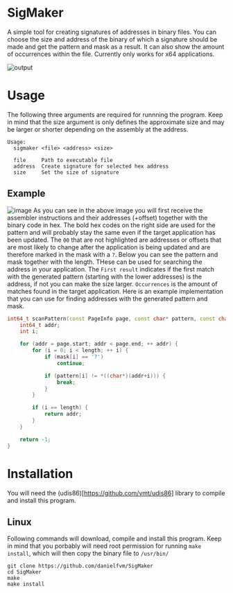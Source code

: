 # SigMaker
A simple tool for creating signatures of addresses in binary files.  You can choose the size and address of 
the binary of which a signature should be made and get the pattern and mask as a result. It can also show 
the amount of occurrences within the file. Currently only works for x64 applications.

![output](https://github.com/danielfvm/SigMaker/assets/23420640/2eecf107-514e-424d-8fab-40822a9c65be)


# Usage
The following three arguments are required for runnning the program. Keep in mind that the size argument
is only defines the approximate size and may be larger or shorter depending on the assembly at the address.
```
Usage:
  sigmaker <file> <address> <size>

  file     Path to executable file
  address  Create signature for selected hex address
  size     Set the size of signature
```

## Example
![image](https://github.com/danielfvm/SigMaker/assets/23420640/e96f9ca9-ccfd-42ac-ad5a-29d0f55abd66)
As you can see in the above image you will first receive the assembler instructions and their addresses (+offset)
together with the binary code in hex. The bold hex codes on the right side are used for the pattern and
will probably stay the same even if the target application has been updated. The `00` that are not highlighted
are addresses or offsets that are most likely to change after the application is being updated and
are therefore marked in the mask with a `?`. Below you can see the pattern and mask together with the
length. THese can be used for searching the address in your application. The `First result` indicates if the first
match with the generated pattern (starting with the lower addresses) is the address, if not you can make the
size larger. `Occurrences` is the amount of matches found in the target application.
Here is an example implementation that you can use for finding addresses with the generated pattern and 
mask.
```cpp
int64_t scanPattern(const PageInfo page, const char* pattern, const char* mask, int length) {
    int64_t addr;
    int i;

    for (addr = page.start; addr < page.end; ++ addr) {
        for (i = 0; i < length; ++ i) {
            if (mask[i] == '?')
                continue;

            if (pattern[i] != *((char*)(addr+i))) {
                break;
            }
        }

        if (i == length) {
            return addr;
        }
    }

    return -1;
}
```

# Installation
You will need the (udis86)[https://github.com/vmt/udis86] library to compile and install this program.

## Linux
Following commands will download, compile and install this program. Keep in mind that you porbably will
need root permission for running `make install`, which will then copy the binary file to `/usr/bin/`
```
git clone https://github.com/danielfvm/SigMaker
cd SigMaker
make
make install
```
